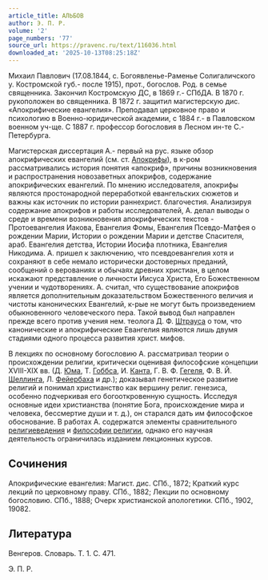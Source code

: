 ```yaml
---
article_title: АЛЬБОВ
author: Э. П. Р.
volume: '2'
page_numbers: '77'
source_url: https://pravenc.ru/text/116036.html
downloaded_at: '2025-10-13T08:25:18Z'
---
```


Михаил Павлович (17.08.1844, с. Богоявленье-Раменье Солигаличского у. Костромской губ.- после 1915), прот., богослов. Род. в семье священника. Закончил Костромскую ДС, в 1869 г.- СПбДА. В 1870 г. рукоположен во священника. В 1872 г. защитил магистерскую дис. «Апокрифические евангелия». Преподавал церковное право и психологию в Военно-юридической академии, с 1884 г.- в Павловском военном уч-ще. С 1887 г. профессор богословия в Лесном ин-те С.-Петербурга.

Магистерская диссертация А.- первый на рус. языке обзор апокрифических евангелий (см. ст. [Апокрифы](https://pravenc.ru/text/Апокрифы.html)), в к-ром рассматривались история понятия «апокриф», причины возникновения и распространения новозаветных апокрифов, содержание апокрифических евангелий. По мнению исследователя, апокрифы являются простонародной переработкой евангельских сюжетов и важны как источник по истории раннехрист. благочестия. Анализируя содержание апокрифов и работы исследователей, А. делал выводы о среде и времени возникновения апокрифических текстов - Протоевангелия Иакова, Евангелия Фомы, Евангелия Псевдо-Матфея о рождении Марии, Истории о рождении Марии и детстве Спасителя, араб. Евангелия детства, Истории Иосифа плотника, Евангелия Никодима. А. пришел к заключению, что псевдоевангелия хотя и сохраняют в себе немало исторически достоверных преданий, сообщений о верованиях и обычаях древних христиан, в целом искажают представление о личности Иисуса Христа, Его Божественном учении и чудотворениях. А. считал, что существование апокрифов является дополнительным доказательством Божественного величия и чистоты канонических Евангелий, к-рые не могут быть произведением обыкновенного человеческого пера. Такой вывод был направлен прежде всего против учения нем. теолога Д. Ф. [Штрауса](https://pravenc.ru/text/Штрауса.html) о том, что канонические и апокрифические Евангелия являются лишь двумя стадиями одного процесса развития христ. мифов.

В лекциях по основному богословию А. рассматривал теории о происхождении религии, критически оценивая философские концепции XVIII-XIX вв. (Д. [Юма](https://pravenc.ru/text/Юма.html), Т. [Гоббса](https://pravenc.ru/text/Гоббса.html), И. [Канта](https://pravenc.ru/text/Канта.html), Г. В. Ф. [Гегеля](https://pravenc.ru/text/Гегель.html), Ф. В. Й. [Шеллинга](https://pravenc.ru/text/Шеллинг.html), Л. [Фейербаха](https://pravenc.ru/text/Фейербах.html) и др.); доказывал генетическое развитие религий и понимал христианство как вершину религ. генезиса, особенно подчеркивая его богооткровенную сущность. Исследуя основные идеи христианства (понятие Бога, происхождение мира и человека, бессмертие души и т. д.), он старался дать им философское обоснование. В работах А. содержатся элементы сравнительного [религиеведения](https://pravenc.ru/text/религиеведения.html) и [философии религии](<https://pravenc.ru/text/философии религии.html>), однако его научная деятельность ограничилась изданием лекционных курсов.

## Сочинения

Апокрифические евангелия: Магист. дис. CПб., 1872; Краткий курс лекций по церковному праву. СПб., 1882; Лекции по основному богословию. СПб., 1888; Очерк христианской апологетики. СПб., 1902, 19082.

## Литература

Венгеров. Словарь. Т. 1. С. 471.

Э. П. Р.
